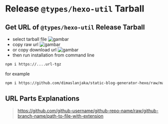# Release `@types/hexo-util` Tarball

## Get URL of `@types/hexo-util` Release Tarball
- select tarball file
![gambar](https://user-images.githubusercontent.com/12471057/203216375-8af4b5d9-00c2-40fb-8d3d-d220beaabd46.png)
- copy raw url
![gambar](https://user-images.githubusercontent.com/12471057/203216508-7590cbb9-a1ce-47d6-96ca-8d82149f0762.png)
- or copy download url
![gambar](https://user-images.githubusercontent.com/12471057/203216541-3807d2c3-5213-49f3-b93d-c626dbae3b2e.png)
- then run installation from command line
```bash
npm i https://....url-tgz
```
for example
```bash
npm i https://github.com/dimaslanjaka/static-blog-generator-hexo/raw/master/packages/gulp-sbg/release/gulp-sbg.tgz
```

## URL Parts Explanations
> https://github.com/github-username/github-repo-name/raw/github-branch-name/path-to-file-with-extension